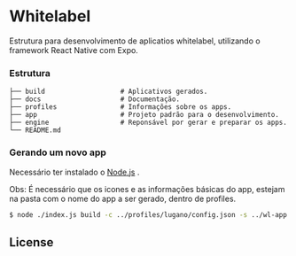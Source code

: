 # Whitelabel

Estrutura para desenvolvimento de aplicatios whitelabel, utilizando o framework React Native com Expo.

### Estrutura

```
├── build                   # Aplicativos gerados.
├── docs                    # Documentação.
├── profiles                # Informações sobre os apps.
├── app                     # Projeto padrão para o desenvolvimento.
├── engine                  # Reponsável por gerar e preparar os apps.
└── README.md
```

### Gerando um novo app

Necessário ter instalado o [Node.js](https://nodejs.org/) .

Obs: É necessário que os icones e as informações básicas do app, estejam na pasta com o nome do app a ser gerado, dentro de profiles.

```sh
$ node ./index.js build -c ../profiles/lugano/config.json -s ../wl-app -d ../build/visit-lugano
```

## License

